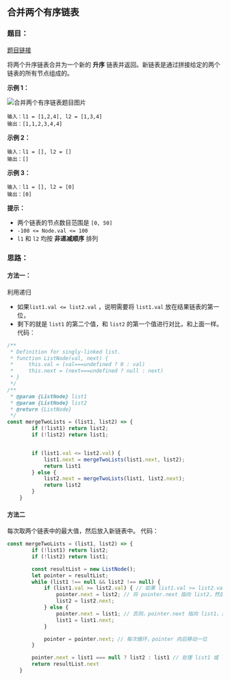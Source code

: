 ## 合并两个有序链表

### 题目：

[题目链接](https://leetcode.cn/problems/merge-two-sorted-lists/description/)

将两个升序链表合并为一个新的 **升序** 链表并返回。新链表是通过拼接给定的两个链表的所有节点组成的。 

**示例 1：**

![合并两个有序链表题目图片](https://assets.leetcode.com/uploads/2020/10/03/merge_ex1.jpg)

```
输入：l1 = [1,2,4], l2 = [1,3,4]
输出：[1,1,2,3,4,4]
```

**示例 2：**

```
输入：l1 = [], l2 = []
输出：[]
```

**示例 3：**

```
输入：l1 = [], l2 = [0]
输出：[0]
```

**提示：**

- 两个链表的节点数目范围是 `[0, 50]`
- `-100 <= Node.val <= 100`
- `l1` 和 `l2` 均按 **非递减顺序** 排列

### 思路：

#### 方法一：
利用递归
- 如果`list1.val <= list2.val` ，说明需要将 `list1.val` 放在结果链表的第一位，
- 剩下的就是 `list1` 的第二个值，和 `list2` 的第一个值进行对比，和上面一样。
代码：
```javascript
/**
 * Definition for singly-linked list.
 * function ListNode(val, next) {
 *     this.val = (val===undefined ? 0 : val)
 *     this.next = (next===undefined ? null : next)
 * }
 */
/**
 * @param {ListNode} list1
 * @param {ListNode} list2
 * @return {ListNode}
 */
const mergeTwoLists = (list1, list2) => {
        if (!list1) return list2;
        if (!list2) return list1;


        if (list1.val <= list2.val) {
            list1.next = mergeTwoLists(list1.next, list2);
            return list1
        } else {
            list2.next = mergeTwoLists(list1, list2.next);
            return list2
        }
    }
```
#### 方法二
每次取两个链表中的最大值，然后放入新链表中。
代码：
```javascript
const mergeTwoLists = (list1, list2) => {
        if (!list1) return list2;
        if (!list2) return list1;

        const resultList = new ListNode();
        let pointer = resultList;
        while (list1 !== null && list2 !== null) {
            if (list1.val >= list2.val) { // 如果 list1.val >= list2.val, 需要将 list2.val 排在 resultList 的前面
                pointer.next = list2; // 将 pointer.next 指向 list2，然后 list2 向后移动一位
                list2 = list2.next;
            } else {
                pointer.next = list1; // 否则，pointer.next 指向 list1，然后 list1 向后移动一位
                list1 = list1.next;
            }

            pointer = pointer.next; // 每次循环，pointer 向后移动一位
        }

        pointer.next = list1 === null ? list2 : list1 // 处理 list1 或 list2 存在剩余元素的情况
        return resultList.next
    }
```
